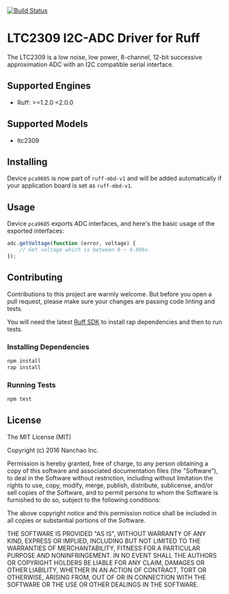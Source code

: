 [![Build Status](https://travis-ci.org/ruff-drivers/ltc2309.svg)](https://travis-ci.org/ruff-drivers/ltc2309)

# LTC2309 I2C-ADC Driver for Ruff

The LTC2309 is a low noise, low power, 8-channel, 12-bit successive approximation ADC with an I2C compatible serial interface.

## Supported Engines

* Ruff: >=1.2.0 <2.0.0

## Supported Models

- ltc2309

## Installing

Device `pca9685` is now part of `ruff-mbd-v1` and will be added automatically if your application board is set as `ruff-mbd-v1`.

## Usage

Device `pca9685` exports ADC interfaces, and here's the basic usage of the exported interfaces:

```js
adc.getVoltage(function (error, voltage) {
	// Get voltage which is between 0 ~ 4.096v.
});
```

## Contributing

Contributions to this project are warmly welcome. But before you open a pull request, please make sure your changes are passing code linting and tests.

You will need the latest [Ruff SDK](https://ruff.io/) to install rap dependencies and then to run tests.

### Installing Dependencies

```sh
npm install
rap install
```

### Running Tests

```sh
npm test
```

## License

The MIT License (MIT)

Copyright (c) 2016 Nanchao Inc.

Permission is hereby granted, free of charge, to any person obtaining a copy of this software and associated documentation files (the "Software"), to deal in the Software without restriction, including without limitation the rights to use, copy, modify, merge, publish, distribute, sublicense, and/or sell copies of the Software, and to permit persons to whom the Software is furnished to do so, subject to the following conditions:

The above copyright notice and this permission notice shall be included in all copies or substantial portions of the Software.

THE SOFTWARE IS PROVIDED "AS IS", WITHOUT WARRANTY OF ANY KIND, EXPRESS OR IMPLIED, INCLUDING BUT NOT LIMITED TO THE WARRANTIES OF MERCHANTABILITY, FITNESS FOR A PARTICULAR PURPOSE AND NONINFRINGEMENT. IN NO EVENT SHALL THE AUTHORS OR COPYRIGHT HOLDERS BE LIABLE FOR ANY CLAIM, DAMAGES OR OTHER LIABILITY, WHETHER IN AN ACTION OF CONTRACT, TORT OR OTHERWISE, ARISING FROM, OUT OF OR IN CONNECTION WITH THE SOFTWARE OR THE USE OR OTHER DEALINGS IN THE SOFTWARE.
